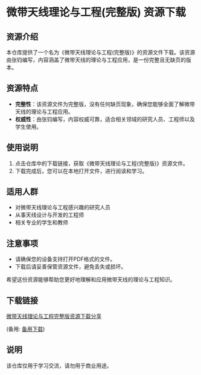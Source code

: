 # 微带天线理论与工程(完整版) 资源下载

## 资源介绍

本仓库提供了一个名为《微带天线理论与工程(完整版)》的资源文件下载。该资源由张钧编写，内容涵盖了微带天线的理论与工程应用，是一份完整且无缺页的版本。

## 资源特点

- **完整性**：该资源文件为完整版，没有任何缺页现象，确保您能够全面了解微带天线的理论与工程应用。
- **权威性**：由张钧编写，内容权威可靠，适合相关领域的研究人员、工程师以及学生使用。

## 使用说明

1. 点击仓库中的下载链接，获取《微带天线理论与工程(完整版)》资源文件。
2. 下载完成后，您可以在本地打开文件，进行阅读和学习。

## 适用人群

- 对微带天线理论与工程感兴趣的研究人员
- 从事天线设计与开发的工程师
- 相关专业的学生和教师

## 注意事项

- 请确保您的设备支持打开PDF格式的文件。
- 下载后请妥善保管资源文件，避免丢失或损坏。

希望这份资源能够帮助您更好地理解和应用微带天线的理论与工程知识。

## 下载链接
[微带天线理论与工程完整版资源下载分享](https://pan.quark.cn/s/e1957971c827) 

(备用: [备用下载](https://pan.baidu.com/s/1jslvh6iXc5FqxRPjsQimVg?pwd=1234))

## 说明

该仓库仅用于学习交流，请勿用于商业用途。
